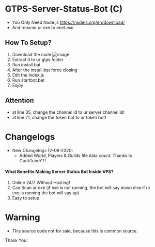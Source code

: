 # GTPS-Server-Status-Bot (C)
* You Only Need Node.js https://nodejs.org/en/download/
* And rename ur exe to enet.exe
## How To Setup?
 1. Download the code
 ![image](https://cdn.discordapp.com/attachments/703227581259841607/742316353616085062/Screenshot_2020-08-10-16-37-19-878_com.microsoft.rdc.android.png)
 2. Extract it to ur gtps folder
 2. Run install.bat
 3. After the install.bat force closing
 4. Edit the index.js
 5. Run startbot.bat
 6. Enjoy
## Attention
 * at line 35, change the channel id to ur server channel id!
 * at line 71, change the token bot to ur token bot!
# Changelogs
 * New Changelogs 12-08-2020: 
   * Added World, Players & Guilds file data count. Thanks to GuckTubeYT!
#### What Benefits Making Server Status Bot Inside VPS?
 1. Online 24/7 Without Hosting!
 2. Can Scan ur exe (if exe is not running, the bot will say down else if ur exe is running the bot will say up)
 3. Easy to setup

# Warning
* This source code not for sale, because this is common source.

Thank You!

